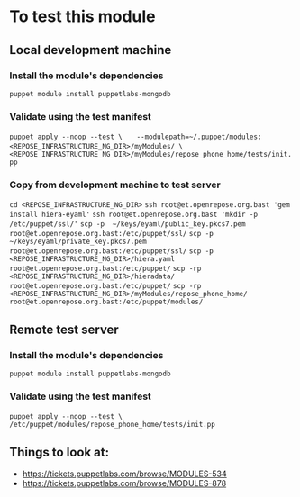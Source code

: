 # To test this module

## Local development machine

### Install the module's dependencies
`puppet module install puppetlabs-mongodb`

### Validate using the test manifest
`puppet apply --noop --test \`
`   --modulepath=~/.puppet/modules:<REPOSE_INFRASTRUCTURE_NG_DIR>/myModules/ \`
`   <REPOSE_INFRASTRUCTURE_NG_DIR>/myModules/repose_phone_home/tests/init.pp`

### Copy from development machine to test server
`cd <REPOSE_INFRASTRUCTURE_NG_DIR>`
`ssh root@et.openrepose.org.bast 'gem install hiera-eyaml'`
`ssh root@et.openrepose.org.bast 'mkdir -p /etc/puppet/ssl/'`
`scp -p  ~/keys/eyaml/public_key.pkcs7.pem                           root@et.openrepose.org.bast:/etc/puppet/ssl/`
`scp -p  ~/keys/eyaml/private_key.pkcs7.pem                          root@et.openrepose.org.bast:/etc/puppet/ssl/`
`scp -p  <REPOSE_INFRASTRUCTURE_NG_DIR>/hiera.yaml                   root@et.openrepose.org.bast:/etc/puppet/`
`scp -rp <REPOSE_INFRASTRUCTURE_NG_DIR>/hieradata/                   root@et.openrepose.org.bast:/etc/puppet/`
`scp -rp <REPOSE_INFRASTRUCTURE_NG_DIR>/myModules/repose_phone_home/ root@et.openrepose.org.bast:/etc/puppet/modules/`

## Remote test server

### Install the module's dependencies
`puppet module install puppetlabs-mongodb`

### Validate using the test manifest
`puppet apply --noop --test \`
`   /etc/puppet/modules/repose_phone_home/tests/init.pp`

## Things to look at:
* https://tickets.puppetlabs.com/browse/MODULES-534
* https://tickets.puppetlabs.com/browse/MODULES-878
